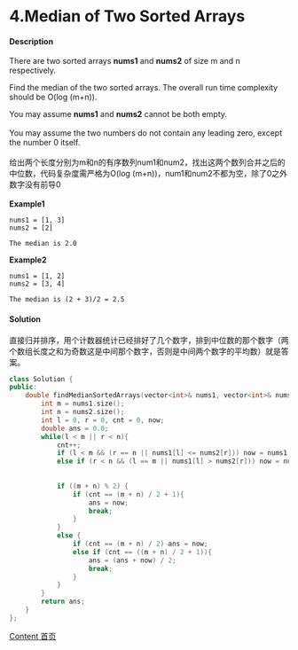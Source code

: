 # 4.Median of Two Sorted Arrays

#### Description

There are two sorted arrays **nums1** and **nums2** of size m and n respectively.

Find the median of the two sorted arrays. The overall run time complexity should be O(log (m+n)).

You may assume **nums1** and **nums2** cannot be both empty.<br><br>You may assume the two numbers do not contain any leading zero, except the number 0 itself.<br><br>给出两个长度分别为m和n的有序数列num1和num2，找出这两个数列合并之后的中位数，代码复杂度需严格为O(log (m+n))，num1和num2不都为空，除了0之外数字没有前导0<br><br>**Example1**


```
nums1 = [1, 3]
nums2 = [2]

The median is 2.0
```

**Example2**

```
nums1 = [1, 2]
nums2 = [3, 4]

The median is (2 + 3)/2 = 2.5
```



#### Solution

直接归并排序，用个计数器统计已经排好了几个数字，排到中位数的那个数字（两个数组长度之和为奇数这是中间那个数字，否则是中间两个数字的平均数）就是答案。

```c++
class Solution {
public:
    double findMedianSortedArrays(vector<int>& nums1, vector<int>& nums2) {
        int m = nums1.size();
        int n = nums2.size();
        int l = 0, r = 0, cnt = 0, now;
        double ans = 0.0;
        while(l < m || r < n){
            cnt++;
            if (l < m && (r == n || nums1[l] <= nums2[r])) now = nums1[l++];
            else if (r < n && (l == m || nums1[l] > nums2[r])) now = nums2[r++];
            
            
            if ((m + n) % 2) {
                if (cnt == (m + n) / 2 + 1){
                    ans = now;
                    break;
                }
            }
            else {
                if (cnt == (m + n) / 2) ans = now;
                else if (cnt == ((m + n) / 2 + 1)){
                    ans = (ans + now) / 2;
                    break;
                }
            }
        }
        return ans;
    }
};
```



[Content   首页](../README.md)

